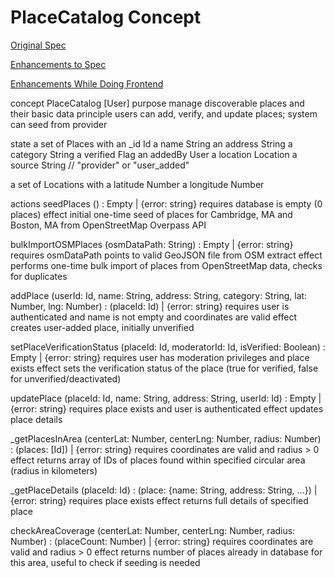 # PlaceCatalog Concept

[Original Spec](../../../context/design/concepts/PlaceCatalog/PlaceCatalog.md/steps/_.41cfdb5e.md)

[Enhancements to Spec](../../../context/design/brainstorming/questioning.md/steps/response.576021f1.md)

[Enhancements While Doing Frontend](../../../context/design/concepts/PlaceCatalog/PlaceCatalog.md/steps/_.d2c94828.md)

concept PlaceCatalog [User]
purpose manage discoverable places and their basic data
principle users can add, verify, and update places; system can seed from provider

state
  a set of Places with
    an _id Id 
    a name String
    an address String
    a category String
    a verified Flag
    an addedBy User
    a location Location
    a source String // "provider" or "user_added"
  
  a set of Locations with
    a latitude Number
    a longitude Number

actions
  seedPlaces () : Empty | {error: string}
    requires database is empty (0 places)
    effect initial one-time seed of places for Cambridge, MA and Boston, MA from OpenStreetMap Overpass API
  
  bulkImportOSMPlaces (osmDataPath: String) : Empty | {error: string}
    requires osmDataPath points to valid GeoJSON file from OSM extract
    effect performs one-time bulk import of places from OpenStreetMap data, checks for duplicates
  
  addPlace (userId: Id, name: String, address: String, category: String, lat: Number, lng: Number) : (placeId: Id) | {error: string}
    requires user is authenticated and name is not empty and coordinates are valid
    effect creates user-added place, initially unverified
  
  setPlaceVerificationStatus (placeId: Id, moderatorId: Id, isVerified: Boolean) : Empty | {error: string}
    requires user has moderation privileges and place exists
    effect sets the verification status of the place (true for verified, false for unverified/deactivated)
  
  updatePlace (placeId: Id, name: String, address: String, userId: Id) : Empty | {error: string}
    requires place exists and user is authenticated
    effect updates place details
  
  _getPlacesInArea (centerLat: Number, centerLng: Number, radius: Number) : (places: [Id]) | {error: string}
    requires coordinates are valid and radius > 0
    effect returns array of IDs of places found within specified circular area (radius in kilometers)
  
  _getPlaceDetails (placeId: Id) : (place: {name: String, address: String, ...}) | {error: string}
    requires place exists
    effect returns full details of specified place
  
  checkAreaCoverage (centerLat: Number, centerLng: Number, radius: Number) : (placeCount: Number) | {error: string}
    requires coordinates are valid and radius > 0
    effect returns number of places already in database for this area, useful to check if seeding is needed